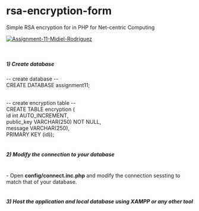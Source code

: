 # rsa-encryption-form
Simple RSA encryption for in PHP for Net-centric Computing

<a href="https://ibb.co/VWY32KB"><img src="https://i.ibb.co/7Jtb29y/Assignment-11-Midiel-Rodriguez.png" alt="Assignment-11-Midiel-Rodriguez" border="0"></a>

<br>
<h5>1) Create database</h5>
-- create database --<br>
CREATE DATABASE assignment11;<br><br>

-- create encryption table --         <br>
CREATE TABLE encryption (             <br>
	id int AUTO_INCREMENT,              <br>
	public_key VARCHAR(250) NOT NULL,   <br>
	message VARCHAR(250),               <br>
	PRIMARY KEY (id));                  <br><br>
  
  <h5>2) Modify the connection to your database</h5><br>
  	- Open <b>config/connect.inc.php</b> and modify the connection sessting to match that of your database.<br><br>
  
  <h5>3) Host the application and local database using XAMPP or any other tool</h5>
  
  
  
  
